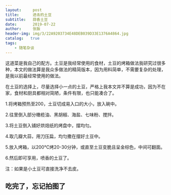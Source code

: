 ```yaml
---
layout:     post
title:      进击的土豆
subtitle:   蒜香土豆
date:       2019-07-22
author:     张振
header-img: img/3/22A9203734E48DEB039D33E1376A4864.jpg
catalog:   true
tags:
    - 随笔杂谈
---
```

这道菜是我自己的配方。土豆是我经常使用的食材，土豆的烤箱做法我研究过很多种，本文的做法算是我众多做法的精简版本，因为用料简单，不需要复杂的处理，是我以前最经常使用的做法。

在土豆的选择上，尽量选择小一点的土豆，严格上我本文并不算是成功，因为不在家，食材和厨具都相对简陋，条件有限，也只能凑合了。

1.将烤箱预热至200，土豆切成易入口的大小，放入碗中。

2.往里倒入部分橄榄油、黑胡椒、海盐、七味粉、搅拌。

3.将土豆倒入铺好烘焙纸的烤盘中，摆均匀。

4.取几瓣大蒜，用刀压扁，均匀撒在摆好土豆中。

5.放入烤箱，以200℃烤20-30分钟，或直至土豆变脆且呈金棕色，中间可翻面。

6.然后即可享用，喷香的土豆了。



注：如果是小土豆可直接洗净不去皮。
## 吃完了，忘记拍图了
